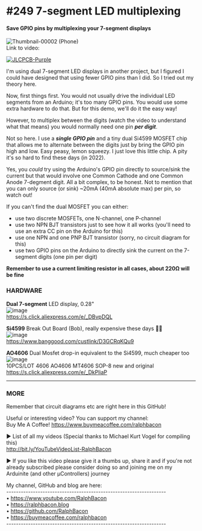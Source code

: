 # #249 7-segment LED multiplexing
#### Save GPIO pins by multiplexing your 7-segment displays

![Thumbnail-00002 (Phone)](https://user-images.githubusercontent.com/20911308/187711776-34264d4e-8e93-4b7c-aa4b-cfeed6a50af7.png)  
Link to video:  

[![JLCPCB-Purple](https://user-images.githubusercontent.com/20911308/159024530-3e083ca1-fea4-4ba9-97d3-a3af3fb979d2.png)](https://www.jlcpcb.com/cem)  

I'm using dual 7-segment LED displays in another project, but I figured I could have designed that using fewer GPIO pins than I did. So I tried out my theory here.  

Now, first things first. You would not usually drive the individual LED segments from an Arduino; it's too many GPIO pins. You would use some extra hardware to do that. But for this demo, we'll do it the easy way! 

However, to multiplex between the digits (watch the video to understand what that means) you would normally need one pin _**per digit**_.  

Not so here. I use a _**single GPIO pin**_ and a tiny dual Si4599 MOSFET chip that allows me to alternate between the digits just by bring the GPIO pin high and low. Easy peasy, lemon squeezy. I just love this little chip. A pity it's so hard to find these days (in 2022).  

Yes, you _could_ try using the Arduino's GPIO pin directly to source/sink the current but that would involve one Common Cathode and one Common Anode 7-degment digit. All a bit complex, to be honest. Not to mention that you can only source (or sink) ~20mA (40mA absolute max) per pin, so watch out!  

If you can't find the dual MOSFET you can either:

* use two discrete MOSFETs, one N-channel, one P-channel  
* use two NPN BJT transistors just to see how it all works (you'll need to use an extra CC pin on the Arduino for this)
* use one NPN and one PNP BJT transistor (sorry, no circuit diagram for this)
* use two GPIO pins on the Arduino to directly sink the current on the 7-segment digits (one pin per digit)

**Remember to use a current limiting resistor in all cases, about 220Ω will be fine**  

### HARDWARE
**Dual 7-segment** LED display, 0.28"  
![image](https://user-images.githubusercontent.com/20911308/188306973-531c16a6-07c6-435c-bad3-fcf3767b15f0.png)  
https://s.click.aliexpress.com/e/_DBvpDQL

**Si4599** Break Out Board (Bob), really expensive these days 🤨🤷  
![image](https://user-images.githubusercontent.com/20911308/188306930-4553f41a-194e-4698-b164-d11907cb8b5d.png)  
https://www.banggood.com/custlink/D3GCRqKQu9

**AO4606** Dual Mosfet drop-in equivalent to the Si4599, much cheaper too  
![image](https://user-images.githubusercontent.com/20911308/188307238-b8340feb-3f29-4676-beff-9b7ce1758b93.png)  
10PCS/LOT 4606 AO4606 MT4606 SOP-8 new and original  
https://s.click.aliexpress.com/e/_DkPliaP


---
### MORE  
Remember that circuit diagrams etc are right here in this GitHub!  

Useful or interesting video? You can support my channel:  
Buy Me A Coffee! https://www.buymeacoffee.com/ralphbacon  

► List of all my videos
(Special thanks to Michael Kurt Vogel for compiling this)  
http://bit.ly/YouTubeVideoList-RalphBacon

► If you like this video please give it a thumbs up, share it and if you're not already subscribed please consider doing so and joining me on my Arduinite (and other μControllers) journey

My channel, GitHub and blog are here:  
\------------------------------------------------------------------  
• https://www.youtube.com/RalphBacon  
• https://ralphbacon.blog  
• https://github.com/RalphBacon  
• https://buymeacoffee.com/ralphbacon  
\------------------------------------------------------------------
